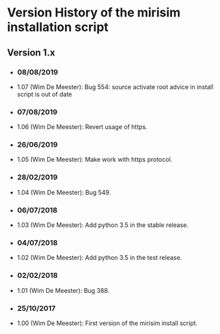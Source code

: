 # Version History of the mirisim installation script

## Version 1.x

+ ### 08/08/2019
 + 1.07 (Wim De Meester): Bug 554: source activate root advice in install script is out of date

+ ### 07/08/2019
 + 1.06 (Wim De Meester): Revert usage of https.

+ ### 26/06/2019
 + 1.05 (Wim De Meester): Make work with https protocol.

+ ### 28/02/2019
 + 1.04 (Wim De Meester): Bug 549.

+ ### 06/07/2018
 + 1.03 (Wim De Meester): Add python 3.5 in the stable release.

+ ### 04/07/2018
 + 1.02 (Wim De Meester): Add python 3.5 in the test release.

+ ### 02/02/2018
 + 1.01 (Wim De Meester): Bug 388.

+ ### 25/10/2017
 + 1.00 (Wim De Meester): First version of the mirisim install script.
